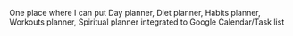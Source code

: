One place where I can put Day planner, Diet planner, Habits planner, Workouts planner,  Spiritual planner integrated to Google Calendar/Task list